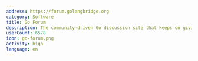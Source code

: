```yaml
---
address: https://forum.golangbridge.org
category: Software
title: Go Forum
description: The community-driven Go discussion site that keeps on giving
userCount: 6578
icon: go-forum.png
activity: high
language: en
---
```

